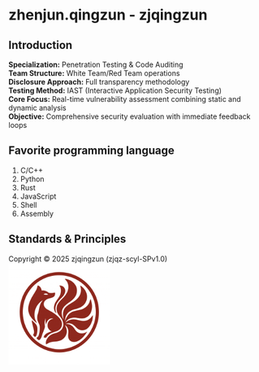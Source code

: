 # zhenjun.qingzun - zjqingzun



## Introduction
__Specialization:__ Penetration Testing & Code Auditing <br>
__Team Structure:__ White Team/Red Team operations <br>
__Disclosure Approach:__ Full transparency methodology <br>
__Testing Method:__ IAST (Interactive Application Security Testing) <br>
__Core Focus:__ Real-time vulnerability assessment combining static and dynamic analysis <br>
__Objective:__ Comprehensive security evaluation with immediate feedback loops <br>


## Favorite programming language
1. C/C++
2. Python
3. Rust
4. JavaScript
5. Shell
6. Assembly


## Standards & Principles
Copyright © 2025 zjqingzun (zjqz-scyl-SPv1.0) <br>
<img src="prod/zjqz-scyl-splatest.png" alt="zjqz-scyl-Spv1.0" width="200" height="200"> <br>
